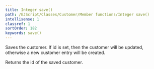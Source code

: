 ```yaml
---
title: Integer save()
path: /EJScript/Classes/Customer/Member functions/Integer save()
intellisense: 1
classref: 1
sortOrder: 182
keywords: save()
---
```


Saves the customer. If id is set, then the customer will be updated, otherwise a new customer entry will be created.

Returns the id of the saved customer.



